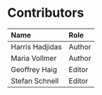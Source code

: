 # Contributors

| Name            | Role   |
|:----------------|:-------|
| Harris Hadjidas | Author |
| Maria Vollmer   | Author |
| Geoffrey Haig   | Editor |
| Stefan Schnell  | Editor |